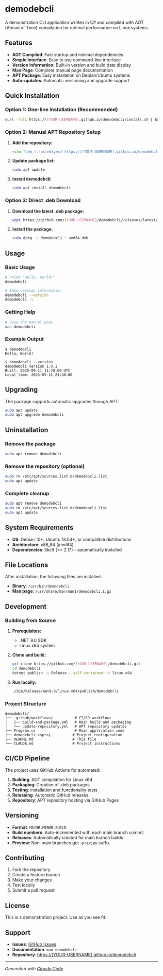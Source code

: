 # demodebcli

A demonstration CLI application written in C# and compiled with AOT (Ahead of Time) compilation for optimal performance on Linux systems.

## Features

- **AOT Compiled**: Fast startup and minimal dependencies
- **Simple Interface**: Easy to use command-line interface
- **Version Information**: Built-in version and build date display
- **Man Page**: Complete manual page documentation
- **APT Package**: Easy installation on Debian/Ubuntu systems
- **Auto-updates**: Automatic versioning and upgrade support

## Quick Installation

### Option 1: One-line Installation (Recommended)

```bash
curl -fsSL https://[YOUR-USERNAME].github.io/demodebcli/install.sh | bash && sudo apt install demodebcli
```

### Option 2: Manual APT Repository Setup

1. **Add the repository:**
   ```bash
   echo "deb [trusted=yes] https://[YOUR-USERNAME].github.io/demodebcli stable main" | sudo tee /etc/apt/sources.list.d/demodebcli.list
   ```

2. **Update package list:**
   ```bash
   sudo apt update
   ```

3. **Install demodebcli:**
   ```bash
   sudo apt install demodebcli
   ```

### Option 3: Direct .deb Download

1. **Download the latest .deb package:**
   ```bash
   wget https://github.com/[YOUR-USERNAME]/demodebcli/releases/latest/download/demodebcli_*_amd64.deb
   ```

2. **Install the package:**
   ```bash
   sudo dpkg -i demodebcli_*_amd64.deb
   ```

## Usage

### Basic Usage
```bash
# Print "Hello, World!"
demodebcli

# Show version information
demodebcli --version
demodebcli -v
```

### Getting Help
```bash
# View the manual page
man demodebcli
```

### Example Output
```
$ demodebcli
Hello, World!

$ demodebcli --version
demodebcli version 1.0.1
Built: 2025-09-11 11:30:00 UTC
Local time: 2025-09-11 21:30:00
```

## Upgrading

The package supports automatic upgrades through APT:

```bash
sudo apt update
sudo apt upgrade demodebcli
```

## Uninstallation

### Remove the package
```bash
sudo apt remove demodebcli
```

### Remove the repository (optional)
```bash
sudo rm /etc/apt/sources.list.d/demodebcli.list
sudo apt update
```

### Complete cleanup
```bash
sudo apt remove demodebcli
sudo rm /etc/apt/sources.list.d/demodebcli.list
sudo apt update
```

## System Requirements

- **OS**: Debian 10+, Ubuntu 18.04+, or compatible distributions
- **Architecture**: x86_64 (amd64)
- **Dependencies**: libc6 (>= 2.17) - automatically installed

## File Locations

After installation, the following files are installed:

- **Binary**: `/usr/bin/demodebcli`
- **Man page**: `/usr/share/man/man1/demodebcli.1.gz`

## Development

### Building from Source

1. **Prerequisites:**
   - .NET 9.0 SDK
   - Linux x64 system

2. **Clone and build:**
   ```bash
   git clone https://github.com/[YOUR-USERNAME]/demodebcli.git
   cd demodebcli
   dotnet publish -c Release --self-contained -r linux-x64
   ```

3. **Run locally:**
   ```bash
   ./bin/Release/net9.0/linux-x64/publish/demodebcli
   ```

### Project Structure

```
demodebcli/
├── .github/workflows/          # CI/CD workflows
│   ├── build-and-package.yml   # Main build and packaging
│   └── update-repository.yml   # APT repository updates
├── Program.cs                  # Main application code
├── demodebcli.csproj          # Project configuration
├── README.md                  # This file
└── CLAUDE.md                  # Project instructions
```

## CI/CD Pipeline

The project uses GitHub Actions for automated:

1. **Building**: AOT compilation for Linux x64
2. **Packaging**: Creation of .deb packages
3. **Testing**: Installation and functionality tests
4. **Releasing**: Automatic GitHub releases
5. **Repository**: APT repository hosting via GitHub Pages

## Versioning

- **Format**: `MAJOR.MINOR.BUILD`
- **Build numbers**: Auto-incremented with each main branch commit
- **Releases**: Automatically created for main branch builds
- **Preview**: Non-main branches get `-preview` suffix

## Contributing

1. Fork the repository
2. Create a feature branch
3. Make your changes
4. Test locally
5. Submit a pull request

## License

This is a demonstration project. Use as you see fit.

## Support

- **Issues**: [GitHub Issues](https://github.com/[YOUR-USERNAME]/demodebcli/issues)
- **Documentation**: `man demodebcli`
- **Repository**: [https://[YOUR-USERNAME].github.io/demodebcli](https://[YOUR-USERNAME].github.io/demodebcli)

---

*Generated with [Claude Code](https://claude.ai/code)*